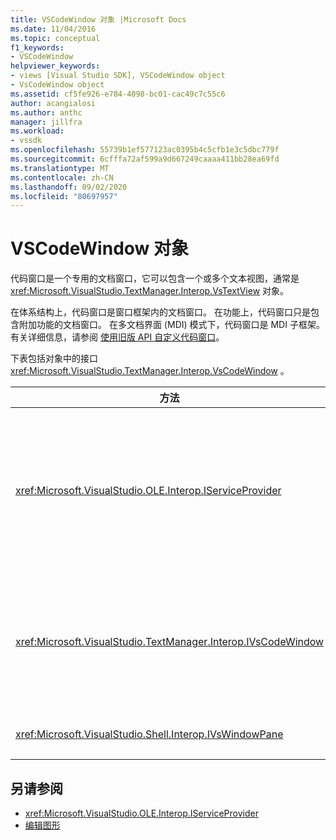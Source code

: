 ```yaml
---
title: VSCodeWindow 对象 |Microsoft Docs
ms.date: 11/04/2016
ms.topic: conceptual
f1_keywords:
- VSCodeWindow
helpviewer_keywords:
- views [Visual Studio SDK], VSCodeWindow object
- VsCodeWindow object
ms.assetid: cf5fe926-e784-4098-bc01-cac49c7c55c6
author: acangialosi
ms.author: anthc
manager: jillfra
ms.workload:
- vssdk
ms.openlocfilehash: 55739b1ef577123ac0395b4c5cfb1e3c5dbc779f
ms.sourcegitcommit: 6cfffa72af599a9d667249caaaa411bb28ea69fd
ms.translationtype: MT
ms.contentlocale: zh-CN
ms.lasthandoff: 09/02/2020
ms.locfileid: "80697957"
---
```

# <a name="vscodewindow-object"></a>VSCodeWindow 对象
代码窗口是一个专用的文档窗口，它可以包含一个或多个文本视图，通常是 <xref:Microsoft.VisualStudio.TextManager.Interop.VsTextView> 对象。

 在体系结构上，代码窗口是窗口框架内的文档窗口。 在功能上，代码窗口只是包含附加功能的文档窗口。 在多文档界面 (MDI) 模式下，代码窗口是 MDI 子框架。 有关详细信息，请参阅 [使用旧版 API 自定义代码窗口](/visualstudio/extensibility/customizing-code-windows-by-using-the-legacy-api?view=vs-2015)。

 下表包括对象中的接口 <xref:Microsoft.VisualStudio.TextManager.Interop.VsCodeWindow> 。

|方法|说明|
|------------|-----------------|
|<xref:Microsoft.VisualStudio.OLE.Interop.IServiceProvider>|提供了一种通用访问机制，用于查找全局唯一标识符 (GUID) 标识的服务。|
|<xref:Microsoft.VisualStudio.TextManager.Interop.IVsCodeWindow>|表示包含一个或多个代码视图 (MDI) 子级的多文档接口。|
|<xref:Microsoft.VisualStudio.Shell.Interop.IVsWindowPane>|填充窗口框架。|

## <a name="see-also"></a>另请参阅
- <xref:Microsoft.VisualStudio.OLE.Interop.IServiceProvider>
- [编辑图形](https://www.microsoft.com/download/details.aspx?id=55984)
